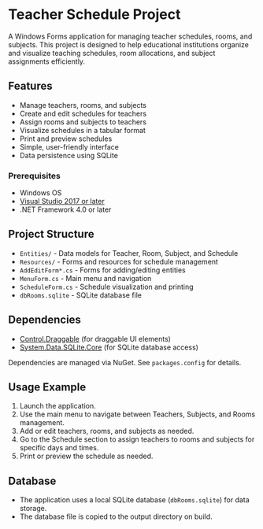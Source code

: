 # Teacher Schedule Project

A Windows Forms application for managing teacher schedules, rooms, and subjects. This project is designed to help educational institutions organize and visualize teaching schedules, room allocations, and subject assignments efficiently.

## Features

- Manage teachers, rooms, and subjects
- Create and edit schedules for teachers
- Assign rooms and subjects to teachers
- Visualize schedules in a tabular format
- Print and preview schedules
- Simple, user-friendly interface
- Data persistence using SQLite

### Prerequisites
- Windows OS
- [Visual Studio 2017 or later](https://visualstudio.microsoft.com/)
- .NET Framework 4.0 or later

## Project Structure
- `Entities/` - Data models for Teacher, Room, Subject, and Schedule
- `Resources/` - Forms and resources for schedule management
- `AddEditForm*.cs` - Forms for adding/editing entities
- `MenuForm.cs` - Main menu and navigation
- `ScheduleForm.cs` - Schedule visualization and printing
- `dbRooms.sqlite` - SQLite database file

## Dependencies
- [Control.Draggable](https://www.nuget.org/packages/Control.Draggable/) (for draggable UI elements)
- [System.Data.SQLite.Core](https://www.nuget.org/packages/System.Data.SQLite.Core/) (for SQLite database access)

Dependencies are managed via NuGet. See `packages.config` for details.

## Usage Example
1. Launch the application.
2. Use the main menu to navigate between Teachers, Subjects, and Rooms management.
3. Add or edit teachers, rooms, and subjects as needed.
4. Go to the Schedule section to assign teachers to rooms and subjects for specific days and times.
5. Print or preview the schedule as needed.

## Database
- The application uses a local SQLite database (`dbRooms.sqlite`) for data storage.
- The database file is copied to the output directory on build.

